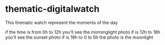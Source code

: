 # thematic-digitalwatch

This thematic watch represent the moments of the day

if the time is from 0h to 12h you'll see the morninglight photo
if is 12h to 18h you'll see the sunset photo
if is 18h to 0 to 5h the photo is the moonlight 
